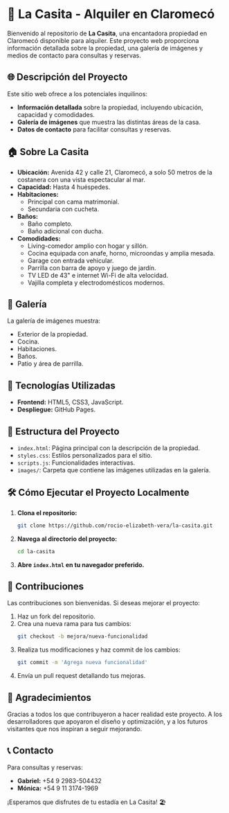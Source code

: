 # 🏡 La Casita - Alquiler en Claromecó

Bienvenido al repositorio de **La Casita**, una encantadora propiedad en Claromecó disponible para alquiler. Este proyecto web proporciona información detallada sobre la propiedad, una galería de imágenes y medios de contacto para consultas y reservas.

## 🌐 Descripción del Proyecto

Este sitio web ofrece a los potenciales inquilinos:

- **Información detallada** sobre la propiedad, incluyendo ubicación, capacidad y comodidades.
- **Galería de imágenes** que muestra las distintas áreas de la casa.
- **Datos de contacto** para facilitar consultas y reservas.

## 🏠 Sobre La Casita

- **Ubicación:** Avenida 42 y calle 21, Claromecó, a solo 50 metros de la costanera con una vista espectacular al mar.
- **Capacidad:** Hasta 4 huéspedes.
- **Habitaciones:**  
  - Principal con cama matrimonial.  
  - Secundaria con cucheta.
- **Baños:**  
  - Baño completo.  
  - Baño adicional con ducha.
- **Comodidades:**  
  - Living-comedor amplio con hogar y sillón.  
  - Cocina equipada con anafe, horno, microondas y amplia mesada.  
  - Garage con entrada vehicular.  
  - Parrilla con barra de apoyo y juego de jardín.  
  - TV LED de 43" e internet Wi-Fi de alta velocidad.  
  - Vajilla completa y electrodomésticos modernos.

## 📸 Galería

La galería de imágenes muestra:

- Exterior de la propiedad.
- Cocina.
- Habitaciones.
- Baños.
- Patio y área de parrilla.

## 🚀 Tecnologías Utilizadas

- **Frontend:** HTML5, CSS3, JavaScript.
- **Despliegue:** GitHub Pages.

## 📂 Estructura del Proyecto

- `index.html`: Página principal con la descripción de la propiedad.
- `styles.css`: Estilos personalizados para el sitio.
- `scripts.js`: Funcionalidades interactivas.
- `images/`: Carpeta que contiene las imágenes utilizadas en la galería.

## 🛠️ Cómo Ejecutar el Proyecto Localmente

1. **Clona el repositorio:**
   ```bash
   git clone https://github.com/rocio-elizabeth-vera/la-casita.git
   ```
2. **Navega al directorio del proyecto:**
   ```bash
   cd la-casita
   ```
3. **Abre `index.html` en tu navegador preferido.**

## 🌟 Contribuciones

Las contribuciones son bienvenidas. Si deseas mejorar el proyecto:

1. Haz un fork del repositorio.
2. Crea una nueva rama para tus cambios:
   ```bash
   git checkout -b mejora/nueva-funcionalidad
   ```
3. Realiza tus modificaciones y haz commit de los cambios:
   ```bash
   git commit -m 'Agrega nueva funcionalidad'
   ```
4. Envía un pull request detallando tus mejoras.

## 🙏 Agradecimientos

Gracias a todos los que contribuyeron a hacer realidad este proyecto. A los desarrolladores que apoyaron el diseño y optimización, y a los futuros visitantes que nos inspiran a seguir mejorando.

## 📞 Contacto

Para consultas y reservas:

- **Gabriel:** +54 9 2983-504432
- **Mónica:** +54 9 11 3174-1969

¡Esperamos que disfrutes de tu estadía en La Casita! 🏖️

